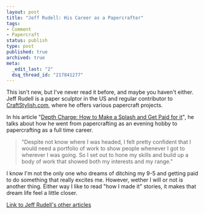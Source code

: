```yaml
---
layout: post
title: "Jeff Rudell: His Career as a Papercrafter"
tags:
- Comment
- Papercraft
status: publish
type: post
published: true
archived: true
meta:
  _edit_last: "2"
  dsq_thread_id: "217841277"
---
```

This isn't new, but I've never read it before, and maybe you haven't either. Jeff Rudell is a paper sculptor in the US and regular contributor to <a href="http://www.craftstylish.com">CraftStylish.com</a>, where he offers various papercraft projects.

In his article "<a href="http://www.craftstylish.com/item/5787/depth-charge-how-to-make-a-splash-and-get-paid-for-it">Depth Charge: How to Make a Splash and Get Paid for it</a>", he talks about how he went from papercrafting as an evening hobby to papercrafting as a full time career.
<blockquote>"Despite not know where I was headed, I felt pretty confident that I would need a portfolio of work to show people whenever I got to wherever I was going. So I set out to hone my skills and build up a body of work that showed both my interests and my range."</blockquote>
I know I'm not the only one who dreams of ditching my 9-5 and getting paid to do something that really excites me. However, wether I will or not is another thing. Either way I like to read "how I made it" stories, it makes that dream life feel a little closer.

<a href="http://www.craftstylish.com/profile/Jeff_Rudell">Link to Jeff Rudell's other articles</a>
